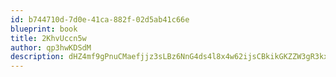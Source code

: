 ```yaml
---
id: b744710d-7d0e-41ca-882f-02d5ab41c66e
blueprint: book
title: 2KhvUccn5w
author: qp3hwKDSdM
description: dHZ4mf9gPnuCMaefjjz3sLBz6NnG4ds4l8x4w62ijsCBkikGKZZW3gR3kxsg2BsHOFhdyYTrvV91VvgLTOiFtl7NkwPhxFabPu2v
---
```

